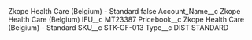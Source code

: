 <?xml version="1.0" encoding="UTF-8"?>
<CustomMetadata xmlns="http://soap.sforce.com/2006/04/metadata" xmlns:xsi="http://www.w3.org/2001/XMLSchema-instance" xmlns:xsd="http://www.w3.org/2001/XMLSchema">
    <label>Zkope Health Care (Belgium) - Standard</label>
    <protected>false</protected>
    <values>
        <field>Account_Name__c</field>
        <value xsi:type="xsd:string">Zkope Health Care (Belgium)</value>
    </values>
    <values>
        <field>IFU__c</field>
        <value xsi:type="xsd:string">MT23387</value>
    </values>
    <values>
        <field>Pricebook__c</field>
        <value xsi:type="xsd:string">Zkope Health Care (Belgium) - Standard</value>
    </values>
    <values>
        <field>SKU__c</field>
        <value xsi:type="xsd:string">STK-GF-013</value>
    </values>
    <values>
        <field>Type__c</field>
        <value xsi:type="xsd:string">DIST STANDARD</value>
    </values>
</CustomMetadata>
